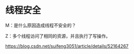 # 线程安全   

M：是什么原因造成线程不安全的？

Z：多个线程访问了相同的资源，并且执行了写操作。



https://blog.csdn.net/suifeng3051/article/details/52164267
































